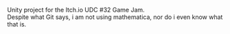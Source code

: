 Unity project for the Itch.io UDC #32 Game Jam.
<br>
Despite what Git says, i am not using mathematica, nor do i even know what that is.
